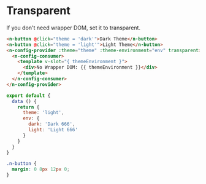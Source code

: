 # Transparent
If you don't need wrapper DOM, set it to transparent.
```html
<n-button @click="theme = 'dark'">Dark Theme</n-button>
<n-button @click="theme = 'light'">Light Theme</n-button>
<n-config-provider :theme="theme" :theme-environment="env" transparent>
  <n-config-consumer>
    <template v-slot="{ themeEnvironment }">
      <div>No Wrapper DOM: {{ themeEnvironment }}</div>
    </template>
  </n-config-consumer>
</n-config-provider>
```
```js
export default {
  data () {
    return {
      theme: 'light',
      env: {
        dark: 'Dark 666',
        light: 'Light 666'
      }
    }
  }
}
```
```css
.n-button {
  margin: 0 8px 12px 0;
}
```